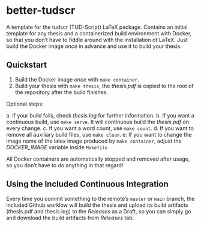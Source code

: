 # better-tudscr
A template for the tudscr (TUD-Script) LaTeX package. Contains an initial template for any thesis and a containerized build environment with Docker, so that you don’t have to fiddle around with the installation of LaTeX. Just build the Docker image _once_ in advance and use it to build your thesis.

## Quickstart

1. Build the Docker image _once_ with `make container`. 
2. Build your thesis with `make thesis`, the *thesis.pdf* is copied to the root of the repository after the build finishes.

Optional steps:

a. If your build fails, check *thesis.log* for further information.
b. If you want a continuous build, use `make serve`. It will continuous build the *thesis.pdf* on every change.
c. If you want a word count, use `make count`.
d. If you want to remove all auxiliary build files, use `make clean`.
e: If you want to change the image name of the latex image produced by `make container`, adjust the _DOCKER_IMAGE_ variable inside `Makefile`

All Docker containers are automatically stopped and removed after usage, so you don’t have to do anything in that regard!

## Using the Included Continuous Integration

Every time you commit something to the remote’s `master` or `main` branch, the included Github worklow will build the thesis and upload its build artifacts (thesis.pdf and thesis.log) to the *Releases* as a Draft, so you can simply go and download the build artifacts from *Releases* tab.
